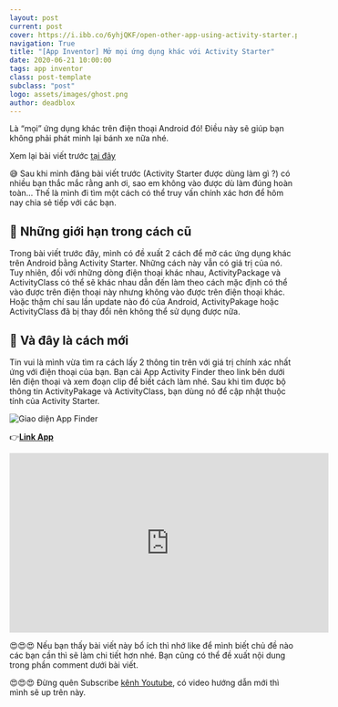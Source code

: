 ```yaml
---
layout: post
current: post
cover: https://i.ibb.co/6yhjQKF/open-other-app-using-activity-starter.png
navigation: True
title: "[App Inventor] Mở mọi ứng dụng khác với Activity Starter"
date: 2020-06-21 10:00:00
tags: app inventor
class: post-template
subclass: "post"
logo: assets/images/ghost.png
author: deadblox
---
```


Là “mọi” ứng dụng khác trên điện thoại Android đó! Điều này sẽ giúp bạn không phải phát minh lại bánh xe nữa nhé.

Xem lại bài viết trước [tại đây](https://www.facebook.com/appinventorvietnam/posts/1142243759471839)

😅 Sau khi mình đăng bài viết trước (Activity Starter được dùng làm gì ?) có nhiều bạn thắc mắc rằng anh ơi, sao em không vào được dù làm đúng hoàn toàn… Thế là mình đi tìm một cách có thể truy vấn chính xác hơn để hôm nay chia sẻ tiếp với các bạn.

## 🔑 Những giới hạn trong cách cũ

Trong bài viết trước đây, mình có đề xuất 2 cách để mở các ứng dụng khác trên Android bằng Activity Starter. Những cách này vẫn có giá trị của nó. Tuy nhiên, đối với những dòng điện thoại khác nhau, ActivityPackage và ActivityClass có thể sẽ khác nhau dẫn đến làm theo cách mặc định có thể vào được trên điện thoại này nhưng không vào được trên điện thoại khác. Hoặc thậm chí sau lần update nào đó của Android, ActivityPakage hoặc ActivityClass đã bị thay đổi nên không thể sử dụng được nữa.

## 🔑 Và đây là cách mới

Tin vui là mình vừa tìm ra cách lấy 2 thông tin trên với giá trị chính xác nhất ứng với điện thoại của bạn. Bạn cài App Activity Finder theo link bên dưới lên điện thoại và xem đoạn clip để biết cách làm nhé. Sau khi tìm được bộ thông tin ActivityPakage và ActivityClass, bạn dùng nó để cập nhật thuộc tính của Activity Starter.

![Giao diện App Finder](https://i.ibb.co/23YTbgc/activity-finder-app.jpg)

👉**[Link App](https://play.google.com/store/apps/details?id=com.cleanapps.packagemanager)**

<iframe width="560" height="315" src="https://www.youtube.com/embed/qGGxUw3kXgo" frameborder="0" allow="accelerometer; autoplay; encrypted-media; gyroscope; picture-in-picture" allowfullscreen></iframe>

😍😍😍 Nếu bạn thấy bài viết này bổ ích thì nhớ like để mình biết chủ đề nào các bạn cần thì sẽ làm chi tiết hơn nhé. Bạn cũng có thể đề xuất nội dung trong phần comment dưới bài viết.

😍😍😍 Đừng quên Subscribe [kênh Youtube](https://www.youtube.com/watch?fbclid=IwAR3P_N_opPMjjjyyE4j6Iwx65HAewUhYw5u4YgTcUPaz1OOE54C2-kS4PDk), có video hướng dẫn mới thì mình sẽ up trên này.
